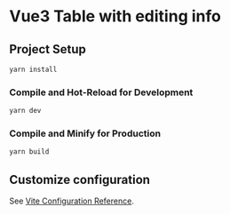 # Vue3 Table with editing info

## Project Setup

```sh
yarn install
```

### Compile and Hot-Reload for Development

```sh
yarn dev
```

### Compile and Minify for Production

```sh
yarn build
```

## Customize configuration

See [Vite Configuration Reference](https://vitejs.dev/config/).
